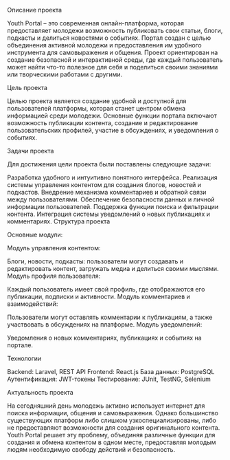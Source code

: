 Описание проекта

Youth Portal – это современная онлайн-платформа, которая предоставляет молодежи возможность публиковать свои статьи, блоги, подкасты и делиться новостями о событиях. Портал создан с целью объединения активной молодежи и предоставления им удобного инструмента для самовыражения и общения. Проект ориентирован на создание безопасной и интерактивной среды, где каждый пользователь может найти что-то полезное для себя и поделиться своими знаниями или творческими работами с другими.

Цель проекта

Целью проекта является создание удобной и доступной для пользователей платформы, которая станет центром обмена информацией среди молодежи. Основные функции портала включают возможность публикации контента, создание и редактирование пользовательских профилей, участие в обсуждениях, и уведомления о событиях.

Задачи проекта

Для достижения цели проекта были поставлены следующие задачи:

Разработка удобного и интуитивно понятного интерфейса.
Реализация системы управления контентом для создания блогов, новостей и подкастов.
Внедрение механизма комментариев и обратной связи между пользователями.
Обеспечение безопасности данных и личной информации пользователей.
Поддержка функции поиска и фильтрации контента.
Интеграция системы уведомлений о новых публикациях и комментариях.
Структура проекта

Основные модули:

Модуль управления контентом:

Блоги, новости, подкасты: пользователи могут создавать и редактировать контент, загружать медиа и делиться своими мыслями.
Модуль профиля пользователя:

Каждый пользователь имеет свой профиль, где отображаются его публикации, подписки и активности.
Модуль комментариев и взаимодействий:

Пользователи могут оставлять комментарии к публикациям, а также участвовать в обсуждениях на платформе.
Модуль уведомлений:

Уведомления о новых комментариях, публикациях и событиях на портале.

Технологии

Backend: Laravel, REST API
Frontend: React.js
База данных: PostgreSQL
Аутентификация: JWT-токены
Тестирование: JUnit, TestNG, Selenium


Актуальность проекта

На сегодняшний день молодежь активно использует интернет для поиска информации, общения и самовыражения. Однако большинство существующих платформ либо слишком узкоспециализированы, либо не предоставляют возможности для создания оригинального контента. Youth Portal решает эту проблему, объединяя различные функции для создания и обмена контентом в одном месте, предоставляя молодым людям необходимую свободу действий и безопасность.
